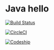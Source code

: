 Java hello
==========

[![Build Status](https://travis-ci.org/lwhsu/java-hello.svg?branch=master)](https://travis-ci.org/lwhsu/java-hello)

[![CircleCI](https://circleci.com/gh/lwhsu/java-hello.svg?style=svg)](https://circleci.com/gh/lwhsu/java-hello)

[![Codeship](https://codeship.com/projects/f6fc9a70-02f2-0134-dd21-2e4599e21570/status?branch=master)](https://codeship.com/projects/153695/)
